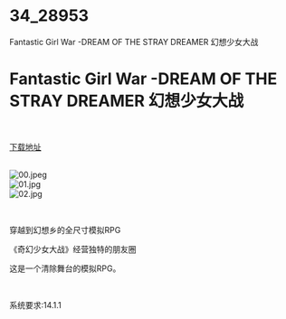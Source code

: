 # 34_28953
Fantastic Girl War -DREAM OF THE STRAY DREAMER 幻想少女大战
# Fantastic Girl War -DREAM OF THE STRAY DREAMER 幻想少女大战
 <br/></br>
[下载地址](https://www.switch520.cc/article/28953 "下载地址")
<br/></br>

<p><img title="00.jpeg" src="https://www.switch520.cc/muke_img/2022_04_01_26eb5b741a509.jpeg" alt="00.jpeg"><br>
<img title="01.jpg" src="https://www.switch520.cc/muke_img/2022_04_01_1d0ae4036975d.jpg" alt="01.jpg"><br>
<img title="02.jpg" src="https://www.switch520.cc/muke_img/2022_04_01_b6c5057342673.jpg" alt="02.jpg"></p>
<p>&nbsp;</p>
<p>穿越到幻想乡的全尺寸模拟RPG</p>
<p>《奇幻少女大战》经营独特的朋友圈</p>
<p>这是一个清除舞台的模拟RPG。</p>
<p>&nbsp;</p>
<p>系统要求:14.1.1</p>



